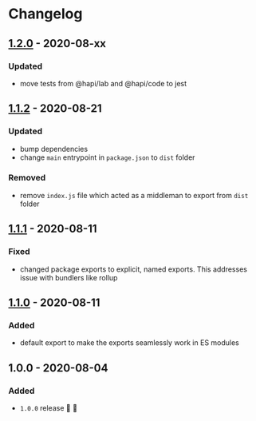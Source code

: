 # Changelog


## [1.2.0](https://github.com/supercharge/request-ip/compare/v1.1.2...v1.2.0) - 2020-08-xx

### Updated
- move tests from @hapi/lab and @hapi/code to jest


## [1.1.2](https://github.com/supercharge/request-ip/compare/v1.1.1...v1.1.2) - 2020-08-21

### Updated
- bump dependencies
- change `main` entrypoint in `package.json` to `dist` folder

### Removed
- remove `index.js` file which acted as a middleman to export from `dist` folder


## [1.1.1](https://github.com/supercharge/request-ip/compare/v1.1.0...v1.1.1) - 2020-08-11

### Fixed
- changed package exports to explicit, named exports. This addresses issue with bundlers like rollup


## [1.1.0](https://github.com/supercharge/request-ip/compare/v1.0.0...v1.1.0) - 2020-08-11

### Added
- default export to make the exports seamlessly work in ES modules


## 1.0.0 - 2020-08-04

### Added
- `1.0.0` release 🚀 🎉
